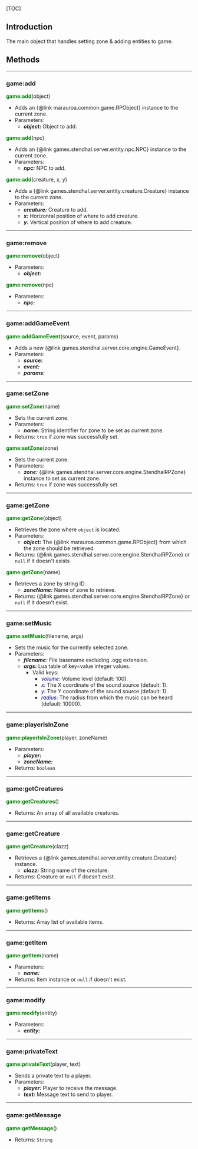 
[TOC]

## Introduction

The main object that handles setting zone & adding entities to game.

## Methods

---
### game:add
<span style="color:green; font-weight:bold;">game:add</span>(object)

- Adds an {@link marauroa.common.game.RPObject} instance to the current zone.
- Parameters:
    - ***object:*** Object to add.

<span style="color:green; font-weight:bold;">game:add</span>(npc)

- Adds an {@link games.stendhal.server.entity.npc.NPC} instance to the current zone.
- Parameters:
    - ***npc:*** NPC to add.

<span style="color:green; font-weight:bold;">game:add</span>(creature, x, y)

- Adds a {@link games.stendhal.server.entity.creature.Creature} instance to the current zone.
- Parameters:
    - ***creature:*** Creature to add.
    - ***x:*** Horizontal position of where to add creature.
    - ***y:*** Vertical position of where to add creature.

---
### game:remove
<span style="color:green; font-weight:bold;">game:remove</span>(object)

- Parameters:
    - ***object:***

<span style="color:green; font-weight:bold;">game:remove</span>(npc)

- Parameters:
    - ***npc:***

---
### game:addGameEvent
<span style="color:green; font-weight:bold;">game:addGameEvent</span>(source, event, params)

- Adds a new {@link games.stendhal.server.core.engine.GameEvent}.
- Parameters:
    - ***source:***
    - ***event:***
    - ***params:***

---
### game:setZone
<span style="color:green; font-weight:bold;">game:setZone</span>(name)

- Sets the current zone.
- Parameters:
    - ***name:*** String identifier for zone to be set as current zone.
- Returns: <code>true</code> if zone was successfully set.

<span style="color:green; font-weight:bold;">game:setZone</span>(zone)

- Sets the current zone.
- Parameters:
    - ***zone:*** {@link games.stendhal.server.core.engine.StendhalRPZone} instance to set as current zone.
- Returns: <code>true</code> if zone was successfully set.

---
### game:getZone
<span style="color:green; font-weight:bold;">game:getZone</span>(object)

- Retrieves the zone where <code>object</code> is located.
- Parameters:
    - ***object:*** The {@link marauroa.common.game.RPObject} from which the zone should be retrieved.
- Returns: {@link games.stendhal.server.core.engine.StendhalRPZone} or <code>null</code> if it doesn't exists

<span style="color:green; font-weight:bold;">game:getZone</span>(name)

- Retrieves a zone by string ID.
    - ***zoneName:*** Name of zone to retrieve.
- Returns: {@link games.stendhal.server.core.engine.StendhalRPZone} or <code>null</code> if it doesn't exist.

---
### game:setMusic
<span style="color:green; font-weight:bold;">game:setMusic</span>(filename, args)

- Sets the music for the currently selected zone.
- Parameters:
    - ***filename:*** File basename excluding .ogg extension.
    - ***args:*** Lua table of key=value integer values.
        - Valid keys:
            - <span style="color:darkblue; font-style:italic;">volume:</span> Volume level (default: 100).
            - <span style="color:darkblue; font-style:italic;">x:</span> The X coordinate of the sound source (default: 1).
            - <span style="color:darkblue; font-style:italic;">y:</span> The Y coordinate of the sound source (default: 1).
            - <span style="color:darkblue; font-style:italic;">radius:</span> The radius from which the music can be heard (default: 10000).

---
### game:playerIsInZone
<span style="color:green; font-weight:bold;">game:playerIsInZone</span>(player, zoneName)

- Parameters:
    - ***player:***
    - ***zoneName:***
- Returns: <code>boolean</code>

---
### game:getCreatures
<span style="color:green; font-weight:bold;">game:getCreatures</span>()

- Returns: An array of all available creatures.

---
### game:getCreature
<span style="color:green; font-weight:bold;">game:getCreature</span>(clazz)

- Retrieves a {@link games.stendhal.server.entity.creature.Creature} instance.
    - ***clazz:*** String name of the creature.
- Returns: Creature or <code>null</code> if doesn't exist.

---
### game:getItems
<span style="color:green; font-weight:bold;">game:getItems</span>()

- Returns: Array list of available items.

---
### game:getItem
<span style="color:green; font-weight:bold;">game:getItem</span>(name)

- Parameters:
    - ***name:***
- Returns: Item instance or <code>null</code> if doesn't exist.

---
### game:modify
<span style="color:green; font-weight:bold;">game:modify</span>(entity)

- Parameters:
    - ***entity:***

---
### game:privateText
<span style="color:green; font-weight:bold;">game:privateText</span>(player, text)

- Sends a private text to a player.
- Parameters:
    - ***player:*** Player to receive the message.
    - ***text:*** Message text to send to player.

---
### game:getMessage
<span style="color:green; font-weight:bold;">game:getMessage</span>()

- Returns: <code>String</code>
